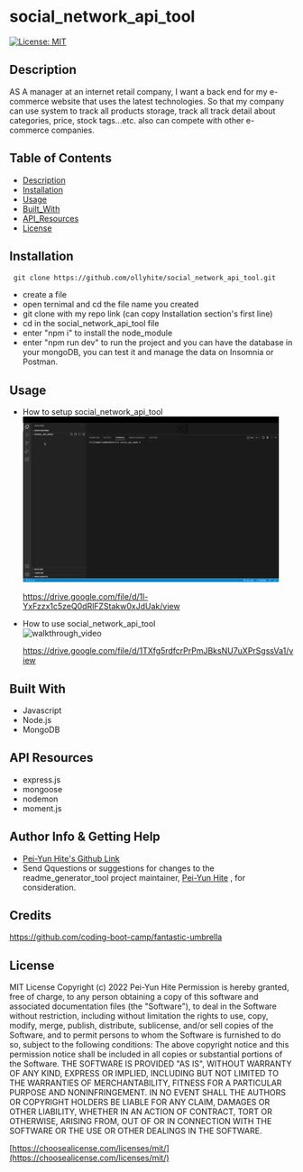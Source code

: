 # social_network_api_tool

[![License: MIT](https://img.shields.io/badge/License-MIT-yellow.svg)](https://opensource.org/licenses/MIT)

## Description

AS A manager at an internet retail company, I want a back end for my e-commerce website that uses the latest technologies. So that my company can use system to track all products storage, track all track detail about categories, price, stock tags...etc. also can compete with other e-commerce companies.

## Table of Contents

- [Description](#description)
- [Installation](#installation)
- [Usage](#usage)
- [Built_With](#built-with)
- [API_Resources](#api-resources)
- [License](#license)

## Installation

```
 git clone https://github.com/ollyhite/social_network_api_tool.git
```

- create a file
- open ternimal and cd the file name you created
- git clone with my repo link (can copy Installation section's first line)
- cd in the social_network_api_tool file
- enter "npm i" to install the node_module
- enter "npm run dev" to run the project and you can have the database in your mongoDB, you can test it and manage the data on Insomnia or Postman.

## Usage

- How to setup social_network_api_tool \
  ![set_up_video](./dist/images/social_network_api_set_up.gif)

  https://drive.google.com/file/d/1l-YxFzzx1c5zeQ0dRlFZStakw0xJdUak/view

- How to use social_network_api_tool \
  ![walkthrough_video](./dist/images/social_network_api_walkthrough.gif)

  https://drive.google.com/file/d/1TXfg5rdfcrPrPmJBksNU7uXPrSgssVa1/view

## Built With

- Javascript
- Node.js
- MongoDB

## API Resources

- express.js
- mongoose
- nodemon
- moment.js

## Author Info & Getting Help

- [Pei-Yun Hite's Github Link](https://github.com/ollyhite)
- Send Qquestions or suggestions for changes to the readme_generator_tool project maintainer, [Pei-Yun Hite](mailto:ollyhite8520@gmail.com?subject=[GitHub]%20employee_organizer%20) , for consideration.

## Credits

https://github.com/coding-boot-camp/fantastic-umbrella

## License

MIT License
Copyright (c) 2022 Pei-Yun Hite
Permission is hereby granted, free of charge, to any person obtaining a copy of this software and associated documentation files (the "Software"), to deal in the Software without restriction, including without limitation the rights to use, copy, modify, merge, publish, distribute, sublicense, and/or sell copies of the Software, and to permit persons to whom the Software is furnished to do so, subject to the following conditions:
The above copyright notice and this permission notice shall be included in all copies or substantial portions of the Software.
THE SOFTWARE IS PROVIDED "AS IS", WITHOUT WARRANTY OF ANY KIND, EXPRESS OR IMPLIED, INCLUDING BUT NOT LIMITED TO THE WARRANTIES OF MERCHANTABILITY, FITNESS FOR A PARTICULAR PURPOSE AND NONINFRINGEMENT. IN NO EVENT SHALL THE AUTHORS OR COPYRIGHT HOLDERS BE LIABLE FOR ANY CLAIM, DAMAGES OR OTHER LIABILITY, WHETHER IN AN ACTION OF CONTRACT, TORT OR OTHERWISE, ARISING FROM, OUT OF OR IN CONNECTION WITH THE SOFTWARE OR THE USE OR OTHER DEALINGS IN THE SOFTWARE.

[https://choosealicense.com/licenses/mit/](https://choosealicense.com/licenses/mit/)
